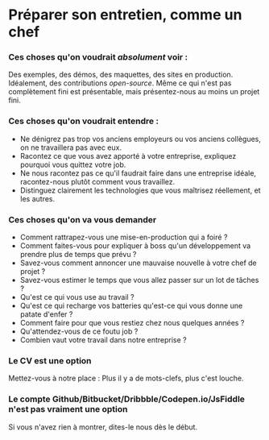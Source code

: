 # Préparer son entretien, comme un chef

### Ces choses qu'on voudrait *absolument* voir : 

Des exemples, des démos, des maquettes, des sites en production. Idéalement, des contributions _open-source_.
Même ce qui n'est pas complètement fini est présentable, mais présentez-nous au moins un projet fini.

### Ces choses qu'on voudrait entendre : 

- Ne dénigrez pas trop vos anciens employeurs ou vos anciens collègues, on ne travaillera pas avec eux. 
- Racontez ce que vous avez apporté à votre entreprise, expliquez pourquoi vous quittez votre job.
- Ne nous racontez pas ce qu'il faudrait faire dans une entreprise idéale, racontez-nous plutôt comment vous travaillez.
- Distinguez clairement les technologies que vous maîtrisez réellement, et les autres.

### Ces choses qu'on va vous demander

- Comment rattrapez-vous une mise-en-production qui a foiré ?
- Comment faites-vous pour expliquer à boss qu'un développement va prendre plus de temps que prévu ?
- Savez-vous comment annoncer une mauvaise nouvelle à votre chef de projet ?
- Savez-vous estimer le temps que vous allez passer sur un lot de tâches ?
- Qu'est ce qui vous use au travail ?
- Qu'est ce qui recharge vos batteries qu'est-ce qui vous donne une patate d'enfer ? 
- Comment faire pour que vous restiez chez nous quelques années ?
- Qu'attendez-vous de ce foutu job ?
- Combien vaut votre travail dans notre entreprise ?

### Le CV est une option

Mettez-vous à notre place : Plus il y a de mots-clefs, plus c'est louche.

### Le compte Github/Bitbucket/Dribbble/Codepen.io/JsFiddle n'est pas vraiment une option

Si vous n'avez rien à montrer, dites-le nous dès le début.


